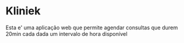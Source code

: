 # Kliniek
Esta e' uma aplicação web que permite agendar consultas que durem 20min cada dada um intervalo de hora disponível
